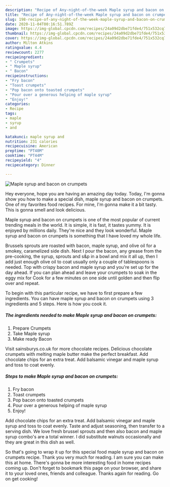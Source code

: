 ```yaml
---
description: "Recipe of Any-night-of-the-week Maple syrup and bacon on crumpets"
title: "Recipe of Any-night-of-the-week Maple syrup and bacon on crumpets"
slug: 198-recipe-of-any-night-of-the-week-maple-syrup-and-bacon-on-crumpets
date: 2020-11-04T00:16:51.789Z
image: https://img-global.cpcdn.com/recipes/24a09d2dbe71fde4/751x532cq70/maple-syrup-and-bacon-on-crumpets-recipe-main-photo.jpg
thumbnail: https://img-global.cpcdn.com/recipes/24a09d2dbe71fde4/751x532cq70/maple-syrup-and-bacon-on-crumpets-recipe-main-photo.jpg
cover: https://img-global.cpcdn.com/recipes/24a09d2dbe71fde4/751x532cq70/maple-syrup-and-bacon-on-crumpets-recipe-main-photo.jpg
author: Milton Atkins
ratingvalue: 4.4
reviewcount: 2277
recipeingredient:
- " Crumpets"
- " Maple syrup"
- " Bacon"
recipeinstructions:
- "Fry bacon"
- "Toast crumpets"
- "Pop bacon onto toasted crumpets"
- "Pour over a generous helping of maple syrup"
- "Enjoy!"
categories:
- Recipe
tags:
- maple
- syrup
- and

katakunci: maple syrup and 
nutrition: 231 calories
recipecuisine: American
preptime: "PT40M"
cooktime: "PT44M"
recipeyield: "4"
recipecategory: Dinner

---
```



![Maple syrup and bacon on crumpets](https://img-global.cpcdn.com/recipes/24a09d2dbe71fde4/751x532cq70/maple-syrup-and-bacon-on-crumpets-recipe-main-photo.jpg)

Hey everyone, hope you are having an amazing day today. Today, I'm gonna show you how to make a special dish, maple syrup and bacon on crumpets. One of my favorites food recipes. For mine, I'm gonna make it a bit tasty. This is gonna smell and look delicious.

Maple syrup and bacon on crumpets is one of the most popular of current trending meals in the world. It is simple, it is fast, it tastes yummy. It is enjoyed by millions daily. They're nice and they look wonderful. Maple syrup and bacon on crumpets is something that I have loved my whole life.

Brussels sprouts are roasted with bacon, maple syrup, and olive oil for a smokey, caramelized side dish. Next I pour the bacon, any grease from the pre-cooking, the syrup, sprouts and s&amp;p in a bowl and mix it all up, then I add just enough olive oil to coat usually only a couple of tablespoons is needed. Top with crispy bacon and maple syrup and you&#39;re set up for the day ahead. If you can plan ahead and leave your crumpets to soak in the eggy mix for Cook for a few minutes on one side until golden and then flip over and repeat.


To begin with this particular recipe, we have to first prepare a few ingredients. You can have maple syrup and bacon on crumpets using 3 ingredients and 5 steps. Here is how you cook it.

<!--inarticleads1-->

##### The ingredients needed to make Maple syrup and bacon on crumpets:

1. Prepare  Crumpets
1. Take  Maple syrup
1. Make ready  Bacon


Visit sainsburys.co.uk for more chocolate recipes. Delicious chocolate crumpets with melting maple butter make the perfect breakfast. Add chocolate chips for an extra treat. Add balsamic vinegar and maple syrup and toss to coat evenly. 

<!--inarticleads2-->

##### Steps to make Maple syrup and bacon on crumpets:

1. Fry bacon
1. Toast crumpets
1. Pop bacon onto toasted crumpets
1. Pour over a generous helping of maple syrup
1. Enjoy!


Add chocolate chips for an extra treat. Add balsamic vinegar and maple syrup and toss to coat evenly. Taste and adjust seasoning, then transfer to a serving dish. We love fresh brussel sprouts and then also bacon and maple syrup combo&#39;s are a total winner. I did substitute walnuts occasionally and they are great in this dish as well. 

So that's going to wrap it up for this special food maple syrup and bacon on crumpets recipe. Thank you very much for reading. I am sure you can make this at home. There's gonna be more interesting food in home recipes coming up. Don't forget to bookmark this page on your browser, and share it to your loved ones, friends and colleague. Thanks again for reading. Go on get cooking!
